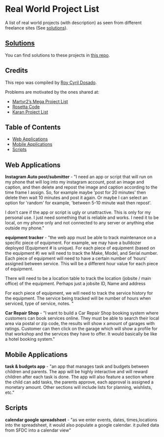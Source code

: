 Real World Project List
========

A list of real world projects (with description) as seen from different freelance sites (See [solutions](https://github.com/rcdosado/Projects-Solutions)). 


## [Solutions](https://github.com/rcdosado/Projects-Solutions)

You can find solutions to these projects in [this repo](https://github.com/rcdosado/Projects-Solutions).

## Credits

This repo was compiled by [Roy Cyril Dosado](https://github.com/rcdosado/).

Problems are motivated by the ones shared at:

* [Martyr2’s Mega Project List](http://www.dreamincode.net/forums/topic/78802-martyr2s-mega-project-ideas-list/)
* [Rosetta Code](http://rosettacode.org/)
* [Karan Project List](https://github.com/karan/Projects)

## Table of Contents

- [Web Applications](https://github.com/rcdosado/Projects#web-applications)
- [Mobile Applications](https://github.com/rcdosado/Projects#mobile-applications)
- [Scripts](https://github.com/rcdosado/Projects#scripts)


Web Applications
-------

**Instagram Auto post/submitter** - "I need an app or script that will run on my phone that will log into my instagram account, post an image and caption, and then delete and repost the image and caption according to the time frame I assign.  So, for example maybe 'post for 20 minutes' then delete then wait 10 minutes and post it again. Or maybe I can select an option for 'random' for example, 'between 5-10 minute wait then repost'.

I don't care if the app or script is ugly or unattractive.  This is only for my personal use.  I just need something that is reliable and works. I need it to be local, on my phone only and not connected to any server or anything else outside my phone." 

**equipment tracker** - "the web app must be able to track maintenance on a specific piece of equipment.  For example, we may have a bulldozer deployed (Equipment # is unique).  For each piece of equipment (based on the equipment #) we will need to track the Make, Model, and Serial number.   Each piece of equipment will need to have a certain number of ‘hours’ assigned between service.  This will be a different hour value for each piece of equipment.

There will need to be a location table to track the location (jobsite / main office) of the equipment.   Perhaps just a jobsite ID, Name and address

For each piece of equipment, we will need to track the service history for the equipment.   The service being tracked will be number of hours when serviced, type of service, notes. "

**Car Repair Shop** - "I want to build a Car Repair Shop booking system where customers can book services online. They must be able to search their local area via postal or zip code, the results will show x amount of garages with ratings. Customer can then click on the garage which will show a profile for that workshop and the services they have to offer. It would basically be like a hotel booking system."



Mobile Applications
-----------------

**task & budgets app** - "an app that manages task and budgets between children and parents. The app will be highly interactive and will reward children after each task is done. The app will also feature a section where the child can add tasks, the parents approve, each approval is assigned a monetary amount. Other sections will include lists for planning, wishlists, etc."

Scripts
--------
**calendar  google spreadsheet** - "as we enter events, dates, times,locations into the spreadsheet, it would also populate a google calendar. it pulled data from SFDC into a calendar view"


